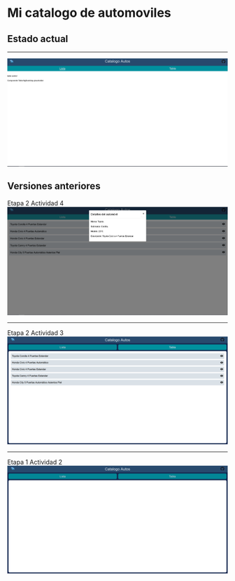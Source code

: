 # Mi catalogo de automoviles

## Estado actual
-------------------------------------

![Preview](/preview/E3A5.PNG)

## Versiones anteriores

Etapa 2 Actividad 4
![Preview](/preview/E2A4.PNG)

-------------------------------------
Etapa 2 Actividad 3
![Preview](/preview/E2A3.PNG)

-------------------------------------
Etapa 1 Actividad 2
![Preview](/preview/E1A2.PNG)
